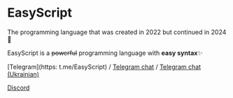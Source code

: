 # EasyScript
 The programming language that was created in 2022 but continued in 2024 🎨
 
 EasyScript is a ~~powerful~~ programming language with **easy syntax**✨
 
 [Telegram](https:
 t.me/EasyScript) / [Telegram chat](https://t.me/EasyScriptChat) / [Telegram chat (Ukrainian)](https://t.me/EasyScriptChatUa)
 
 [Discord](https://discord.gg/rgRFKhkhrK)